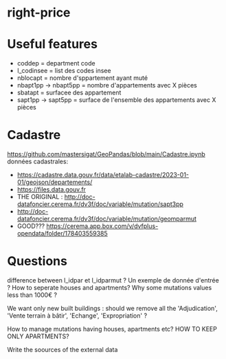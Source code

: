 # right-price

# Useful features 
- coddep = department code
- l_codinsee = list des codes insee
- nblocapt = nombre d'sppartement ayant muté
- nbapt1pp -> nbapt5pp = nombre d'appartements avec X pièces
- sbatapt = surfacee des appartement
- sapt1pp -> sapt5pp = surface de l'ensemble des appartements avec X pièces


# Cadastre 
https://github.com/mastersigat/GeoPandas/blob/main/Cadastre.ipynb
données cadastrales:
- https://cadastre.data.gouv.fr/data/etalab-cadastre/2023-01-01/geojson/departements/
- https://files.data.gouv.fr
- THE ORIGINAL : http://doc-datafoncier.cerema.fr/dv3f/doc/variable/mutation/sapt3pp
- http://doc-datafoncier.cerema.fr/dv3f/doc/variable/mutation/geomparmut
- GOOD??? https://cerema.app.box.com/v/dvfplus-opendata/folder/178403559385



# Questions 
difference between l_idpar et l_idparmut ?
Un exemple de donnée d'entrée ?
How to seperate houses and apartments?
Why some mutations values less than 1000€ ?

We want only new built buildings : should we remove all the 'Adjudication',
       'Vente terrain à bâtir', 'Echange', 'Expropriation' ?

How to manage mutations having houses, apartments etc? HOW TO KEEP ONLY APARTMENTS?


Write the soources of the external data